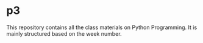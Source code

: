 # p3

This repository contains all the class materials on Python Programming. It is mainly structured based on the week number.
